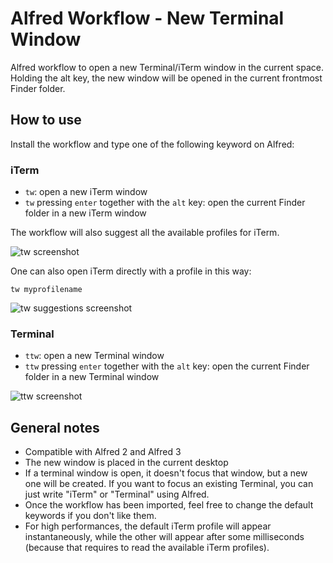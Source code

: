 Alfred Workflow - New Terminal Window
==========================

Alfred workflow to open a new Terminal/iTerm window in the current space. Holding the alt key, the new window will be opened in the current frontmost Finder folder.

How to use
----------

Install the workflow and type one of the following keyword on Alfred:

### iTerm

 - `tw`: open a new iTerm window
 - `tw` pressing `enter` together with the `alt` key: open the current Finder folder in a new iTerm window

The workflow will also suggest all the available profiles for iTerm.

![tw screenshot](https://raw.githubusercontent.com/miromannino/alfred-new-terminal-window/master/screenshots/tw.png "tw screenshot")


One can also open iTerm directly with a profile in this way:

    tw myprofilename

![tw suggestions screenshot](https://raw.githubusercontent.com/miromannino/alfred-new-terminal-window/master/screenshots/tw-suggestions.png "tw screenshot with suggestions")

### Terminal 

 - `ttw`: open a new Terminal window
 - `ttw` pressing `enter` together with the `alt` key: open the current Finder folder in a new Terminal window

 ![ttw screenshot](https://raw.githubusercontent.com/miromannino/alfred-new-terminal-window/master/screenshots/ttw.png "ttw screenshot")


General notes
-------------

- Compatible with Alfred 2 and Alfred 3
- The new window is placed in the current desktop
- If a terminal window is open, it doesn't focus that window, but a new one will be created. If you want
  to focus an existing Terminal, you can just write "iTerm" or "Terminal" using Alfred.
- Once the workflow has been imported, feel free to change the default keywords if you don't like them.
- For high performances, the default iTerm profile will appear instantaneously, while the other will appear 
  after some milliseconds (because that requires to read the available iTerm profiles).
